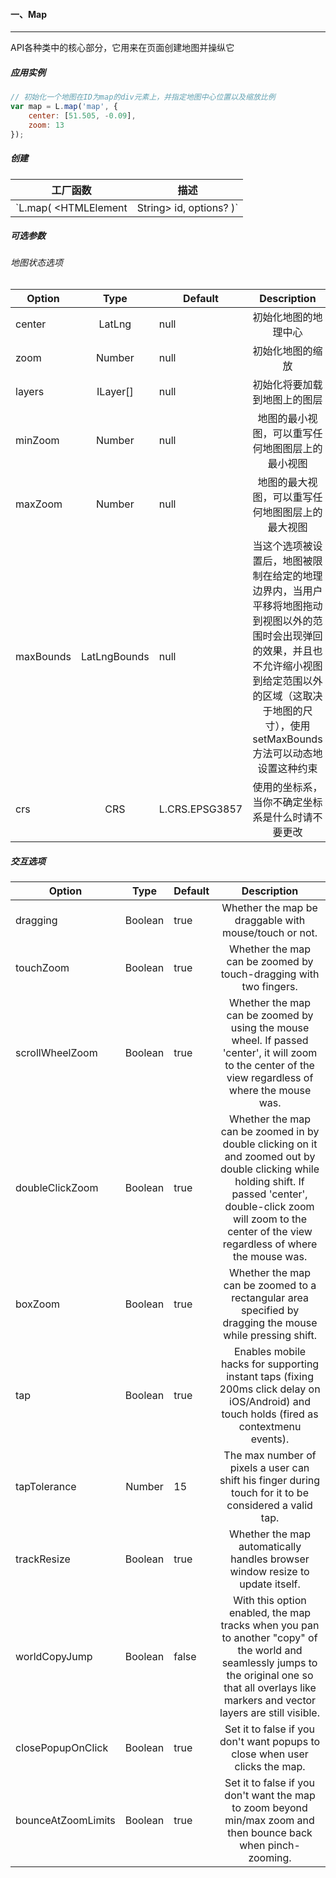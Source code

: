 #### 一、Map
***
API各种类中的核心部分，它用来在页面创建地图并操纵它      

##### 应用实例
```javascript
// 初始化一个地图在ID为map的div元素上，并指定地图中心位置以及缩放比例
var map = L.map('map', {
    center: [51.505, -0.09],
    zoom: 13
});
```
##### 创建

|工厂函数|描述|
|---|:---:|
|`L.map( <HTMLElement|String> id, options? )`|通过div元素和带有地图选项的描述的文字对象来实例化一个地图对象，其中文字对象是可选的|

##### 可选参数
###### 地图状态选项
|Option|Type|Default|Description|
|---|:---:|---|:---:|
|center|LatLng|null|初始化地图的地理中心|
|zoom|Number|null|初始化地图的缩放|
|layers|ILayer[]|null|初始化将要加载到地图上的图层|
|minZoom|Number|null|地图的最小视图，可以重写任何地图图层上的最小视图|
|maxZoom|Number|null|地图的最大视图，可以重写任何地图图层上的最大视图|
|maxBounds|LatLngBounds|null|当这个选项被设置后，地图被限制在给定的地理边界内，当用户平移将地图拖动到视图以外的范围时会出现弹回的效果，并且也不允许缩小视图到给定范围以外的区域（这取决于地图的尺寸），使用setMaxBounds方法可以动态地设置这种约束|
|crs|CRS|L.CRS.EPSG3857|使用的坐标系，当你不确定坐标系是什么时请不要更改|

##### 交互选项
|Option|Type|Default|Description|
|---|:---:|---|:---:|
|dragging|Boolean|true|Whether the map be draggable with mouse/touch or not.|
|touchZoom|Boolean|true|Whether the map can be zoomed by touch-dragging with two fingers.|
|scrollWheelZoom|Boolean|true|Whether the map can be zoomed by using the mouse wheel. If passed 'center', it will zoom to the center of the view regardless of where the mouse was.|
|doubleClickZoom|Boolean|true|Whether the map can be zoomed in by double clicking on it and zoomed out by double clicking while holding shift. If passed 'center', double-click zoom will zoom to the center of the view regardless of where the mouse was.|
|boxZoom|Boolean|true|Whether the map can be zoomed to a rectangular area specified by dragging the mouse while pressing shift.|
|tap|Boolean|true|Enables mobile hacks for supporting instant taps (fixing 200ms click delay on iOS/Android) and touch holds (fired as contextmenu events).|
|tapTolerance|Number|15|The max number of pixels a user can shift his finger during touch for it to be considered a valid tap.|
|trackResize|Boolean|true|Whether the map automatically handles browser window resize to update itself.|
|worldCopyJump|Boolean|false|With this option enabled, the map tracks when you pan to another "copy" of the world and seamlessly jumps to the original one so that all overlays like markers and vector layers are still visible.|
|closePopupOnClick|Boolean|true|Set it to false if you don't want popups to close when user clicks the map.|
|bounceAtZoomLimits|Boolean|true|Set it to false if you don't want the map to zoom beyond min/max zoom and then bounce back when pinch-zooming.|
